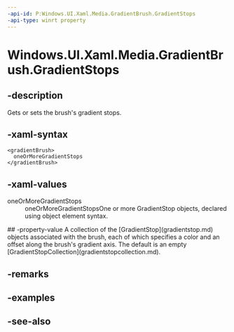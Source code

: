 ```yaml
---
-api-id: P:Windows.UI.Xaml.Media.GradientBrush.GradientStops
-api-type: winrt property
---
```


<!-- Property syntax
public Windows.UI.Xaml.Media.GradientStopCollection GradientStops { get;  set; }
-->

# Windows.UI.Xaml.Media.GradientBrush.GradientStops

## -description
Gets or sets the brush's gradient stops.



## -xaml-syntax
```xaml
<gradientBrush>
  oneOrMoreGradientStops
</gradientBrush>
```


## -xaml-values
<dl><dt>oneOrMoreGradientStops</dt><dd>oneOrMoreGradientStopsOne or more GradientStop objects, declared using object element syntax.</dd>
</dl>
## -property-value
A collection of the [GradientStop](gradientstop.md) objects associated with the brush, each of which specifies a color and an offset along the brush's gradient axis. The default is an empty [GradientStopCollection](gradientstopcollection.md).

## -remarks

## -examples

## -see-also

